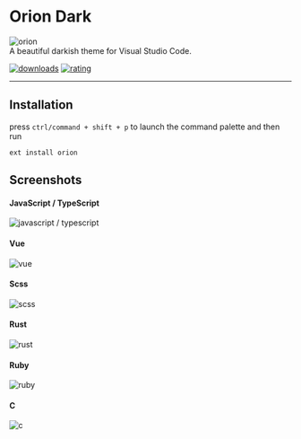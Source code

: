 # Orion Dark

![orion](./assets/icon.png) <br />
A beautiful darkish theme for Visual Studio Code.

[![downloads](https://img.shields.io/visual-studio-marketplace/d/schulke-214.orion?label=downloads&style=flat-square)](https://marketplace.visualstudio.com/items?itemName=schulke-214.orion)
[![rating](https://img.shields.io/visual-studio-marketplace/r/schulke-214.orion?style=flat-square)](https://marketplace.visualstudio.com/items?itemName=schulke-214.orion)

---

## Installation

press `ctrl/command + shift + p` to launch the command palette and then run

```
ext install orion
```

## Screenshots

#### JavaScript / TypeScript

![javascript / typescript](./assets/screenshots/javascript-typescript.png)

#### Vue

![vue](./assets/screenshots/vue.png)

#### Scss

![scss](./assets/screenshots/scss.png)

#### Rust

![rust](./assets/screenshots/rust.png)

#### Ruby

![ruby](./assets/screenshots/ruby.png)

#### C

![c](./assets/screenshots/c.png)
